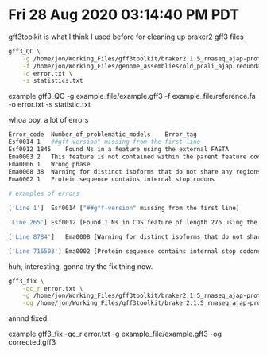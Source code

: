 # Fri 28 Aug 2020 03:14:40 PM PDT

gff3toolkit is what I think I used before for cleaning up braker2 gff3 files
```bash
gff3_QC \
	-g /home/jon/Working_Files/gff3toolkit/braker2.1.5_rnaseq_ajap-prot.gff3 \
	-f /home/jon/Working_Files/genome_assemblies/old_pcali_ajap.redundans.platanus.masked.filter-1k.fa \
	-o error.txt \
	-s statistics.txt
```

example
gff3_QC -g example_file/example.gff3 -f example_file/reference.fa -o error.txt -s statistic.txt

whoa boy, a lot of errors 


```bash
Error_code	Number_of_problematic_models	Error_tag
Esf0014	1	##gff-version" missing from the first line
Esf0012	1845	Found Ns in a feature using the external FASTA
Ema0003	2	This feature is not contained within the parent feature coordinates
Ema0006	1	Wrong phase
Ema0008	38	Warning for distinct isoforms that do not share any regions
Ema0002	1	Protein sequence contains internal stop codons
 
# examples of errors 

['Line 1']	Esf0014	["##gff-version" missing from the first line]

'Line 265']	Esf0012	[Found 1 Ns in CDS feature of length 276 using the external FASTA, consists of 1 segment (start, length): (128204, 1)]

['Line 8784']	Ema0008	[Warning for distinct isoforms that do not share any regions: ['jg4595.t2', 'jg4595.t1']]

['Line 716503']	Ema0002	[Protein sequence contains internal stop codons at bp 1231, and 1267, and 1291, and 1966]
```


huh, interesting, gonna try the fix thing now. 
```bash
gff3_fix \
	-qc_r error.txt \
	-g /home/jon/Working_Files/gff3toolkit/braker2.1.5_rnaseq_ajap-prot.gff3 \
	-og /home/jon/Working_Files/gff3toolkit/braker2.1.5_rnaseq_ajap-prot.corrected.gff3
```

annnd fixed. 

example 
gff3_fix -qc_r error.txt -g example_file/example.gff3 -og corrected.gff3